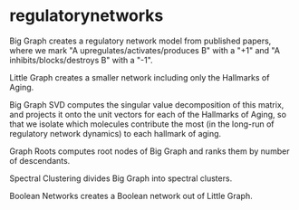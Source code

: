 # regulatorynetworks

Big Graph creates a regulatory network model from published papers, where we mark "A upregulates/activates/produces B" with a "+1" and "A inhibits/blocks/destroys B" with a "-1".

Little Graph creates a smaller network including only the Hallmarks of Aging.

Big Graph SVD computes the singular value decomposition of this matrix, and projects it onto the unit vectors for each of the Hallmarks of Aging, so that we isolate which molecules contribute the most (in the long-run of regulatory network dynamics) to each hallmark of aging.

Graph Roots computes root nodes of Big Graph and ranks them by number of descendants.

Spectral Clustering divides Big Graph into spectral clusters.

Boolean Networks creates a Boolean network out of Little Graph.
